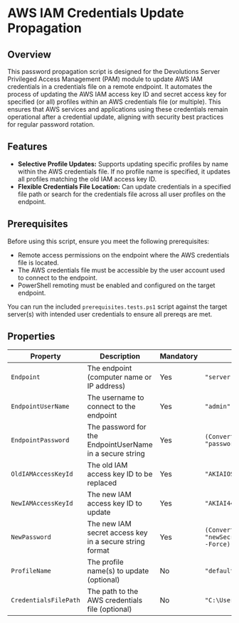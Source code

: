 # AWS IAM Credentials Update Propagation

## Overview

This password propagation script is designed for the Devolutions Server Privileged Access Management (PAM) module to update AWS IAM credentials in a credentials file on a remote endpoint. It automates the process of updating the AWS IAM access key ID and secret access key for specified (or all) profiles within an AWS credentials file (or multiple). This ensures that AWS services and applications using these credentials remain operational after a credential update, aligning with security best practices for regular password rotation.

## Features

- **Selective Profile Updates:** Supports updating specific profiles by name within the AWS credentials file. If no profile name is specified, it updates all profiles matching the old IAM access key ID.
- **Flexible Credentials File Location:** Can update credentials in a specified file path or search for the credentials file across all user profiles on the endpoint.

## Prerequisites

Before using this script, ensure you meet the following prerequisites:

- Remote access permissions on the endpoint where the AWS credentials file is located.
- The AWS credentials file must be accessible by the user account used to connect to the endpoint.
- PowerShell remoting must be enabled and configured on the target endpoint.

You can run the included `prerequisites.tests.ps1` script against the target server(s) with intended user credentials to ensure all prereqs are met.

## Properties

| Property            | Description                                               | Mandatory | Example                                         |
|---------------------|-----------------------------------------------------------|-----------|-------------------------------------------------|
| `Endpoint`          | The endpoint (computer name or IP address)                | Yes       | `"server.example.com"`                          |
| `EndpointUserName`  | The username to connect to the endpoint                   | Yes       | `"admin"`                                       |
| `EndpointPassword`  | The password for the EndpointUserName in a secure string | Yes       | `(ConvertTo-SecureString "password" -AsPlainText -Force)` |
| `OldIAMAccessKeyId` | The old IAM access key ID to be replaced                  | Yes       | `"AKIAIOSFODNN7EXAMPLE"`                        |
| `NewIAMAccessKeyId` | The new IAM access key ID to update                       | Yes       | `"AKIAI44QH8DHBEXAMPLE"`                        |
| `NewPassword`       | The new IAM secret access key in a secure string format   | Yes       | `(ConvertTo-SecureString "newSecretAccessKey" -AsPlainText -Force)` |
| `ProfileName`       | The profile name(s) to update (optional)                  | No        | `"default"`                                     |
| `CredentialsFilePath` | The path to the AWS credentials file (optional)         | No        | `"C:\Users\Admin\.aws\credentials"`             |